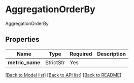 # AggregationOrderBy

AggregationOrderBy

## Properties
| Name | Type | Required | Description |
| ------------ | ------------- | ------------- | ------------- |
**metric_name** | StrictStr | Yes |  |


[[Back to Model list]](../../../README.md#models-v2-link) [[Back to API list]](../../../README.md#apis-v2-link) [[Back to README]](../../../README.md)
